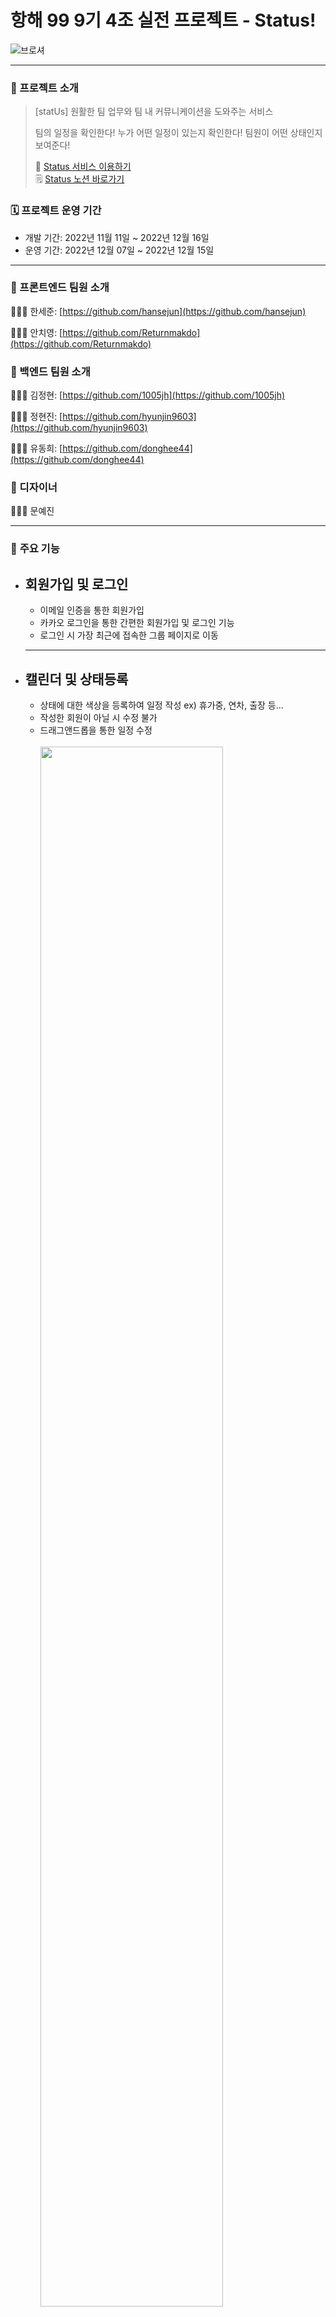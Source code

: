 # 항해 99 9기 4조 실전 프로젝트 - Status!

![브로셔](https://user-images.githubusercontent.com/86880916/206968459-29afd585-0182-40a0-baeb-624c45adce27.png)

---

### 📖 프로젝트 소개

> [statUs] 원활한 팀 업무와 팀 내 커뮤니케이션을 도와주는 서비스
>
> 팀의 일정을 확인한다!
> 누가 어떤 일정이 있는지 확인한다!
> 팀원이 어떤 상태인지 보여준다! <br/>
>
> 🚌 [Status 서비스 이용하기](https://www.status.gift/) <br />
> 🗒 [Status 노션 바로가기](https://obsidian-pig-183.notion.site/statUs-d2e9ed521e204b79ab20263e8823e744) <br />

### 🗓️ 프로젝트 운영 기간

- 개발 기간: 2022년 11월 11일 ~ 2022년 12월 16일
- 운영 기간: 2022년 12월 07일 ~ 2022년 12월 15일

---

### 👥 프론트엔드 팀원 소개

👨🏻‍💻 한세준: [https://github.com/hansejun](https://github.com/hansejun)

👨🏻‍💻 안치영: [https://github.com/Returnmakdo](https://github.com/Returnmakdo)

### 👥 백엔드 팀원 소개

👨🏻‍💻 김정현: [https://github.com/1005jh](https://github.com/1005jh)

👨🏻‍💻 정현진: [https://github.com/hyunjin9603](https://github.com/hyunjin9603)

👨🏻‍💻 유동희: [https://github.com/donghee44](https://github.com/donghee44)

### 👥 디자이너

👨🏻‍💻 문예진

---

### 💚 **주요 기능**

- ## **회원가입 및 로그인** <br>

  - 이메일 인증을 통한 회원가입
  - 카카오 로그인을 통한 간편한 회원가입 및 로그인 기능
  - 로그인 시 가장 최근에 접속한 그룹 페이지로 이동
  <hr/>

- ## **캘린더 및 상태등록** <br>

  - 상태에 대한 색상을 등록하여 일정 작성 ex) 휴가중, 연차, 출장 등...
  - 작성한 회원이 아닐 시 수정 불가
  - 드래그앤드롭을 통한 일정 수정
    <br><br>
    <img src="https://user-images.githubusercontent.com/86880916/207003947-b7e3d38b-98ba-454d-ab3d-c4145e578d81.gif" width="80%"  >

- ## **게시판** <br>

  - 자유게시판과 공지게시판으로 나누어 보여줌
  - 자유게시판에 게시글을 등록하여 공지게시판으로 이동 가능
  - 좋아요 및 댓글 작성 가능
  - 작성한 글은 요약된 정보로 보여지며 클릭을 통해 상세 게시글 모달을 확인 가능
  - 상세 게시글 모달에서는 게시글에 대한 전체 정보가 보여지며 이미지 클릭을 통해 상세 이미지를 슬라이드로 확인 가능
    <br><br>
    <img src="https://user-images.githubusercontent.com/86880916/207004487-dbe8b405-36b8-437f-ba31-df96dc546937.gif" width="80%"  >
    <img src="https://user-images.githubusercontent.com/86880916/207005646-dbc2c0b1-abec-4179-a933-da0be2b7872f.gif" width="80%">

- ## **그룹 회원 상태** <br>

  - 속한 그룹내에서 상태메시지와 상태 아이콘 등록 가능
  - 상태 아이콘은 유저의 오른쪽에 표시되며 마우스를 올려놓을 시에 해당 유저의 상태 메시지 확인 가능
  - 해당 그룹의 접속하고 있는 유저들을 실시간으로 표시
    <br><br>
    <img src="https://user-images.githubusercontent.com/86880916/207005834-2d2914be-6813-4d06-94c4-602e509f5e04.gif" width="80%">

- ## **그룹 생성 및 초대** <br>

  - 그룹에서 유저 초대 가능
  - 오른쪽 상단의 알림 아이콘을 클릭하면 받은 초대 목록을 보여줌
  - 초대 수락시에 해당 그룹으로 이동
    <br><br>
    <img src="https://user-images.githubusercontent.com/86880916/207005907-78edce7f-c10e-433b-a574-59eb99db9de8.gif" width="80%">
    <img src="https://user-images.githubusercontent.com/86880916/207006002-e4cf1c35-322a-4fad-9988-321a5325b688.gif" width="80%">

- ## **실시간 채팅** <br>
  - 그룹내의 유저와 실시간 1대1 채팅
  - 상대방이 메시지를 읽지 않았을 경우 상대방의 화면에서 읽지 않은 메시지 수 표시
    <br><br>
    <img src="https://user-images.githubusercontent.com/86880916/207006068-77bb8920-8ed6-4149-8635-363c3fc25d6e.gif" width="80%">

---

### ✅ **담당 작업**

👷🏻‍♂️ 한세준

- 레이아웃: 레이아웃, 글로벌 스타일, 애니메이션 효과
- 그룹 구현: 그룹 생성/수정/삭제, 그룹 초대
- 그룹 유저 : 상태 메시지 및 상태 아이콘, 프로필 변경
- 소켓 : 실시간 채팅 / 안읽은 메시지 알림 / 실시간 접속 유저 표시
- 필요한 util 함수 제작 : token 디코드, 쿠키 여부, 시간 관련 함수

👷🏻‍♂️ 안치영

- 로그인, 회원가입 : 유효성 검증, 이메일을 통한 인증 확인, 소셜로그인
- 캘린더 구현 : 상태 생성/수정/삭제, 일정 생성/수정/삭제, 드래그앤드롭
- 게시판 구현 : 게시글 생성/수정/삭제, 댓글 생성/수정/삭제, 좋아요. 상세페이지, 상세 이미지, 이미지 슬라이드
- 예외처리 : 예외에 대한 alert 작업
- 배포 : Vercel을 통한 배포

---

### 💬 기술적 의사결정

<img src="https://img.shields.io/badge/JavaScript-F7DF1E?style=for-the-badge&logo=JavaScript&logoColor=black"/>&nbsp;
<img src="https://img.shields.io/badge/React-61DAFB?style=for-the-badge&logo=React&logoColor=black"/>&nbsp;
<img src="https://img.shields.io/badge/styled-components-DB7093?style=for-the-badge&logo=styled-components&logoColor=white"/>&nbsp;
<img src="https://img.shields.io/badge/-react--query-red?style=for-the-badge&logo=React Query&logoColor=white">&nbsp;
<img src="https://img.shields.io/badge/-Recoil-blueviolet?style=for-the-badge&logo=Recoil&logoColor=white">
<br>

<img src="https://img.shields.io/badge/Axios-5A29E4?style=for-the-badge&logo=Axios&logoColor=white"/>&nbsp;
<img src="https://img.shields.io/badge/Socket.io-010101?style=for-the-badge&logo=Socket.io&logoColor=white"/>&nbsp;
<img src="https://img.shields.io/badge/-Vercel-black?style=for-the-badge&logo=vercel&logoColor=white">

| 사용 기술           | 기술 결정 이유                                                                                                                                                                                                                                                                                                                                                                                                                                              |
| ------------------- | ----------------------------------------------------------------------------------------------------------------------------------------------------------------------------------------------------------------------------------------------------------------------------------------------------------------------------------------------------------------------------------------------------------------------------------------------------------- |
| `Socket.io`         | webSocket의 경우 브라우저 별로 지원 버전이 다르거나 지원하지 않는 경우도 있어서 일관된 서비스를 제공하기 위해서 socket.io를 적용하였습니다.                                                                                                                                                                                                                                                                                                                 |
| `React-Query`       | 서버 데이터를 캐싱하고 데이터 패칭 시, 로딩 및 에러처리가 쉽게 가능하고 별도의 설정없이 즉시 사용이 가능하며, 여러번의 요청이 있을 시 중복을 제거해주는 등의 기능을 가지고 있습니다.<br><br>장점으로는 데이터가 오래되었다고 판단하면 자동으로 데이터를 최신화하며, 비동기 과정을 선언적으로 관리할 수 있고, 추가적으로 Redux-Thunk를 사용할 시 불필요한 BoilerPlate코드가 반복되는 것에 비해 불필요한 코드가 매우줄기 때문에 React-Query를 선택하였습니다. |
| `Recoil`            | 상태 관리 라이브러리로 React의 useState 훅과 비슷하게 동작하여 직관적이면서 간단한 구조를 가지고 있습니다.<br><br> 대규모 상태를 관리해야하는 프로젝트라면 redux를 사용하는 것이 적합하다는 생각이 들지만 현재 프로젝트 규모에서는 대규모 데이터를 다루는 것도 아니고, Redux에 비해 상대적으로 적은 코드를 사용하는 recoil을 선택하였습니다.                                                                                                                |
| `Axios`             | response timeout (fetch에는 없는 기능) 처리 방법이 존재<br>Promise 기반으로 만들어졌기 때문에 데이터를 다루기 편리합니다.<br>브라우저 호환이 fetch보다 뛰어나기 때문에 웹 앱을 염두한 곰곰 서비스에 적합하다고 생각했습니다.                                                                                                                                                                                                                                |
| `Styled components` | CSS를 컴포넌트 단위로 쪼갤수 있어 사용 빈도가 높은 CSS를 재사용할 수 있고, CSS SCSS와 달리 전역적인 관리를 하지 않아도 되기 때문에 유지 보수에 용이하다는 장점때문에 선택하였습니다.                                                                                                                                                                                                                                                                        |
| `Vercel`            | FrontEnd 호스팅 사이트로서 복잡한 절차없이 GitHub 레포지토리를 이용하여 빠른 배포가 가능 하다는 장점이 있어 선택하였습니다.                                                                                                                                                                                                                                                                                                                                 |

---

### 🔥트러블슈팅

<details>
<summary>  채팅 state의 초기화 </summary>
<br>

❓ 문제

- 페이지를 이동해도 채팅에 데이터를 담은 state가 사라지지 않음
- React-Query를 통해 기존에 주고 받은 채팅 내역(서버 데이터)을 불러와 state에 담는다.
- 소켓을 통해 실시간으로 주고 받는 데이터도 state에 담는다.
- roomId (params) 이동 시에 react-query는 params에 맞는 새로운 데이터를 불러오지만 state는 이전 채팅방에서 나눈 데이터가 그대로 남는다.
- 채팅데이터(서버로부터 받은 채팅 데이터) => 채팅 state에 담는 방식

1️⃣ 1차 접근

- 컴포넌트를 분리시켜 하위 컴포넌트에 채팅 state를 생성하고 서버데이터(useQuery)를 props로 내려주면 params가 변경될 때마다 자연스럽게 리렌더링이 발생해 state가 초기화 될것이라고 생각.
- 하지만 state가 그대로 남아있는 현상은 그대로.

2️⃣ 2차 접근

- useEffect()를 통해 언마운트 되었을 때 클린업 함수로 채팅에 대한 state 값을 초기화하면 될 것이라고 생각. 하지만 화면상 채팅 데이터가 하나도 보이지 않게 됨.

3️⃣ 3차 접근

- 마운트 되었을 때 state값을 초기화 시키고 채팅 데이터(서버데이터)를 가져오는데 성공했다면 그때 state에 넣어주면 된다고 생각.
- 하지만 위와 같이 채팅 데이터가 보이지 않는건 마찬가지.
- 그렇다면 비동기에 따른 실행 순서에 문제가 있다고 판단 setTimeout()을 이용해서 서버데이터를 state에 담아주는 시간을 조금 늦춰봄.
- 성공적이었으나 약간의 시간차이 때문에 사용자의 입장에서 불편함을 느낄 수 있어 실패로 간주.

❗️ 해결

- 무한 스크롤을 위해 생성해둔 pages란 state 값을 useEffect의 의존성 배열에 넣고 언마운트 되었을 때 pages를 0으로 초기화. ( pages는 1이 추가될 때마다 해당 페이지의 채팅 값을 불러오는 역할)
- useEffect에서 조건문을 통해 pages가 0이면서 query data가 있을 경우에는 query data를 넣어주고 query data가 없는 경우에는 빈배열을 넣어주니 해결
- 채팅방 나감(pages를 초기화) ⇒ 채팅방 입장(서버 데이터 가져옴) ⇒ 서버 데이터와 pages에 대한 조건문을 통한 채팅 state 업데이트

</details>
<br>
<details>
<summary> 로그인 유저 인식 문제 </summary>
<br>

❓ 문제

- 이전 로그인 계정 A , 현재 로그인 계정 B가 있다.
- B로 로그인하였을 때 새로고침을 하기 전까지는 A의 계정이라고 서버에서 인식을하고
- A의 계정정보를 보내주는 문제가 발생

1️⃣ 접근

- 처음에는 서버의 문제라고 생각하여 로그인하였을 때 response로 받는 유저의 Id와 토큰을 확인해보았으나 현재 로그인 계정 B에 대한 id와 토큰인 것을 확인함.
- 그럼 다음으로 생각해볼것은 useQuery의 캐싱 문제가 있는지 혹은 서버의 인증 미들웨어에 문제가 있는지 확인해보기로 결정.
- 우선 서버에서 토큰을 통해 어떤 유저로 인식하고 있는가를 확인하였는데 이전 로그인 계정 A의 토큰으로 인식.
- 그렇다면 서버에서는 문제가 없고 A의 데이터를 가져오는 useQuery도 문제가 없다고 판단.
- 로그인할때마다 토큰은 계속해서 최신화가 되고 있음에도 새로고침 이전까지는 이전 계정의 토큰이 전송되고 있기 때문에 “새로고침”이라는 키워드에 집중해보기로 함.
- 로그인이 되었을 때 navigate(”/”)로 홈페이지 이동을 시켰는데 이 앞 혹은 뒤에 window.location.reload()와 같은 새로고침 코드를 추가로 넣어준다면 될 것이라고 생각하였지만 실패.

❗️ 해결

- naviagate는 history가 남지만 replace는 history가 남지 않는다는 점을 확인해 로그인 성공시에 navigate(”/”)가 아닌 window.location.replace(”/”)로 변경하여 해결.

</details>
<br>
<details>
<summary> 파일리스트를 서버에 전송 </summary>
<br>

❓ 문제

- 하나의 이미지 파일을 보냈을 때는 서버에서 req.file을 통해 받아오는데 성공 했지만 여러개의 이미지 파일을 보냈을 때는 서버에서 req.files를 통해 받아오지 못하는 상황 직면.
- 기존 방식은 formData를 생성하지 않고 요청에 headers를 "multipart/form-data” 로 설정하여 {image:file}을 전송했지만 {image:fileList}로 전송할 경우 ㅈarr.forEach arr은 배열이 아니라는 에러가 발생.

1️⃣ 1차 접근

- 이미지를 담는 images라는 state 를 만들어 이미지를 추가할때마다 state 에 추가.
- 서버에서는 배열 형태로 이미지들을 받아야한다고 생각했기 때문에 `{image:images}`로 전달 → 실패함.

`실패이유`
FileList 형태가 아닌 `[file,file,file]` 형태이기 때문에 서버에서 `req.files`로 인식불가

❗️ 해결

- formData 객체를 생성해 state 에 반복문을 통해 append(”image”,state[i])로 추가하여 서버에 전달 성공

</details>
<br>

<details>
<summary> 다른 유저의 일정 업데이트 </summary>
<br>

❓ 문제

- 본인의 일정이 아닌 다른 사람의 drag&drop을 통한 업데이트를 시도했을 때 DB변화는 없지만 프론트단에서는 새로고침 하기 이전에는 실행되는것처럼 보여지는 현상이 발생.
- 강제적인 optimistic ui

1️⃣ 1차 접근

- 상대방의 일정을 drag&drop을 통해 업데이트할 때 해당 일정의 userId를 가져와서 현재 로그인되어있는 userId와 일치하지 않다면 업데이트 함수를 실행하지 않는 방법으로 시도했으나 실패
- 캘린더를 라이브러리로 구현했는데, 라이브러리 자체 속성에 dragToMove와 dragToResize라는 업데이트 관련 속성이 true값으로 고정되어있어, 화면상 업데이트가 무조건 실행이 되게 되어있음

2️⃣ 2차 접근

- dragToMove와 dragToResize라는 속성에 삼항연산자를 사용해서 userId가 맞지않다면 값을 바꿔보기로 시도했으나 실패
- 두 속성들은 Component return 부분에 속해있어서 drag&drop이나 resizing할 일정의 userId를 가져올 방법이 없음

3️⃣ 3차 접근

- 그렇다면 변경된 데이터가 화면상에서만 보일뿐 DB에는 저장되지 않으니, drag&drop 과 resizing 하는 함수에 전체 일정의 data인 myEvents라는 state를 useQuery에서 가져온 data로 setState를 해줘서 프론트단의 일정도 원래대로 돌아오게 끔 시도했으나 실패
- setState를 해준 후 data를 콘솔에 찍어봤을 때 일정의 시작 날짜와 끝나는 날짜 자체가 DB에 적용되기 전 라이브러리 자체의 수정된 데이터로 들어오게 되서 실패함

❗️ 해결

- 오류 테스트하던 중 발견했던 새로고침을 했을 때 프론트단에서도 원래대로 데이터가 돌아오는 것을 확인
- drag&drop 과 resizing하는 함수에 해당 일정의 userId와 현재 로그인한 유저의 userId가 같지않다면 useQuery에서 가져온 refetch를 실행하는 로직으로 해결 완료
- 라이브러리상 화면상 수정을 막을 방법이 없기에 화면 수정 => 아이디가 일치하지 않는다면 새롭게 서버로부터 데이터를 요청 => state를 최신화

</details>

